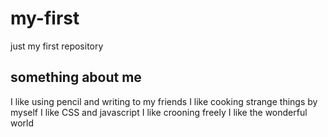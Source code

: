 # my-first
just my first repository

## something about me
I like using pencil and writing to my friends
I like cooking strange things by myself
I like CSS and javascript
I like crooning freely
I like the wonderful world
